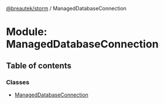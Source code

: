 [@breautek/storm](../README.md) / ManagedDatabaseConnection

# Module: ManagedDatabaseConnection

## Table of contents

### Classes

- [ManagedDatabaseConnection](../classes/ManagedDatabaseConnection.ManagedDatabaseConnection-1.md)
